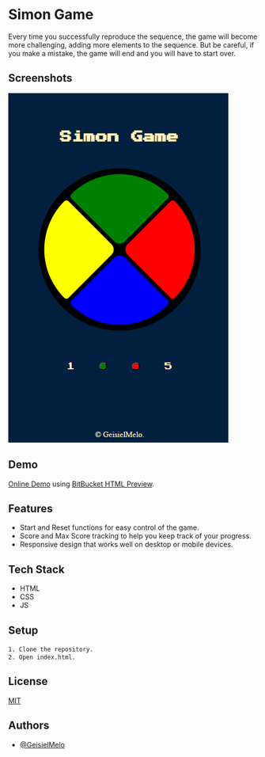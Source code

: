 # Simon Game

Every time you successfully reproduce the sequence, the game will become more challenging, adding more elements to the sequence. But be careful, if you make a mistake, the game will end and you will have to start over.


## Screenshots

![App Screenshot](https://github.com/GeisielMelo/Simon-Game/blob/main/readme.png?raw=true)


## Demo

[Online Demo](https://htmlpreview.github.io/?https://github.com/GeisielMelo/Simon-Game/blob/main/index.html) using [BitBucket HTML Preview](https://htmlpreview.github.io/).


## Features

- Start and Reset functions for easy control of the game.
- Score and Max Score tracking to help you keep track of your progress.
- Responsive design that works well on desktop or mobile devices.


## Tech Stack

- HTML
- CSS
- JS


## Setup
    1. Clone the repository.
    2. Open index.html.

    
## License

[MIT](https://choosealicense.com/licenses/mit/)


## Authors

- [@GeisielMelo](https://github.com/GeisielMelo)

